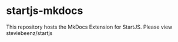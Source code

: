 # startjs-mkdocs

This repository hosts the MkDocs Extension for StartJS.
Please view steviebeenz/startjs
